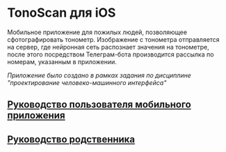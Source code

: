 # TonoScan для iOS

Мобильное приложение для пожилых людей, позволяющее сфотографировать тонометр. Изображение с тонометра отправляется на сервер, где нейронная сеть распознает значения на тонометре, после этого посредством Телеграм-бота производится рассылка по номерам, указанным в приложении.

*Приложение было создано в рамках задания по дисциплине "проектирование человеко-машинного интерфейса"*

## [Руководство пользователя мобильного приложения](https://github.com/IgorPustylnik/tonoscan-ios/blob/main/Руководство%20пользователя%20мобильного%20приложения%20(iOS).pdf)
## [Руководство родственника ](https://github.com/IgorPustylnik/tonoscan-ios/blob/main/Руководство%20родственника%20(iOS).pdf)
